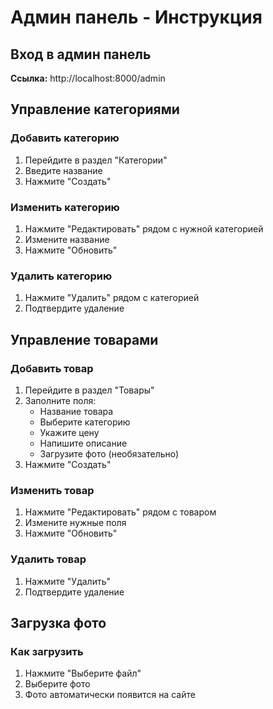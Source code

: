 # Админ панель - Инструкция

## Вход в админ панель
**Ссылка:** http://localhost:8000/admin

## Управление категориями

### Добавить категорию
1. Перейдите в раздел "Категории"
2. Введите название
3. Нажмите "Создать"

### Изменить категорию
1. Нажмите "Редактировать" рядом с нужной категорией
2. Измените название
3. Нажмите "Обновить"

### Удалить категорию
1. Нажмите "Удалить" рядом с категорией
2. Подтвердите удаление

## Управление товарами

### Добавить товар
1. Перейдите в раздел "Товары"
2. Заполните поля:
   - Название товара
   - Выберите категорию
   - Укажите цену
   - Напишите описание
   - Загрузите фото (необязательно)
3. Нажмите "Создать"

### Изменить товар
1. Нажмите "Редактировать" рядом с товаром
2. Измените нужные поля
3. Нажмите "Обновить"

### Удалить товар
1. Нажмите "Удалить"
2. Подтвердите удаление

## Загрузка фото

### Как загрузить
1. Нажмите "Выберите файл"
2. Выберите фото
3. Фото автоматически появится на сайте
